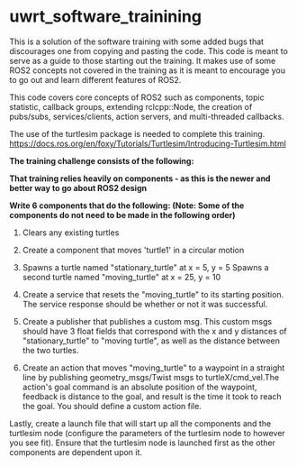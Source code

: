 # uwrt_software_trainining

This is a solution of the software training with some added bugs that discourages one from copying and pasting the code. This code is meant to 
serve as a guide to those starting out the training. It makes use of some ROS2 concepts not covered in the training as it is meant to encourage you to 
go out and learn different features of ROS2.

This code covers core concepts of ROS2 such as 
components, topic statistic, callback groups, extending rclcpp::Node,
the creation of pubs/subs, services/clients, action servers, and multi-threaded callbacks.

The use of the turtlesim package is needed to complete this training. https://docs.ros.org/en/foxy/Tutorials/Turtlesim/Introducing-Turtlesim.html

**The training challenge consists of the following:**

**That training relies heavily on components - as this is the newer and better way to go about ROS2 design**

**Write 6 components that do the following: (Note: Some of the components do not need to be made in the following order)**
1. Clears any existing turtles
2. Create a component that moves 'turtle1' in a circular motion
3. Spawns a turtle named "stationary_turtle" at x = 5, y = 5
   Spawns a second turtle named "moving_turtle" at x = 25, y = 10
4. Create a service that resets the "moving_turtle" to its starting position. The service response should be whether or not it was successful.
5. Create a publisher that publishes a custom msg. This custom msgs should have 3 float fields that correspond with the x and y distances of "stationary_turtle" to "moving turtle", as well as the distance between the two turtles.

6. Create an action that moves "moving_turtle" to a waypoint in a straight line by publishing geometry_msgs/Twist msgs to turtleX/cmd_vel.The action's goal command is an absolute position of the waypoint, feedback is distance to the goal, and result is the time it took to reach the goal. You should define a custom action file. 

Lastly, create a launch file that will start up all the components and the turtlesim node (configure the parameters of the turtlesim node to however you see fit). Ensure that the turtlesim node is launched first as the other components are dependent upon it. 


